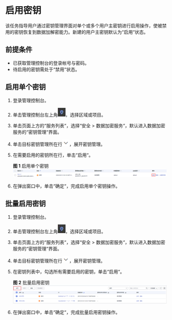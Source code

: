# 启用密钥<a name="dew_01_0029"></a>

该任务指导用户通过密钥管理界面对单个或多个用户主密钥进行启用操作，使被禁用的密钥恢复到数据加解密能力。新建的用户主密钥默认为“启用“状态。

## 前提条件<a name="section2256777914731"></a>

-   已获取管理控制台的登录帐号与密码。
-   待启用的密钥需处于“禁用“状态。

## 启用单个密钥<a name="section57181635141413"></a>

1.  登录管理控制台。
2.  单击管理控制台左上角![](figures/zh-cn_image_0112947532.jpg)，选择区域或项目。
3.  单击页面上方的“服务列表“，选择“安全  \>  数据加密服务“，默认进入数据加密服务的“密钥管理“界面。
4.  单击目标密钥管理所在行![](figures/zh-cn_image_0113485400.png)，展开密钥管理。
5.  在需要启用的密钥所在行，单击“启用“。

    **图 1**  启用单个密钥<a name="fig1172811359147"></a>  
    ![](figures/启用单个密钥.png "启用单个密钥")

6.  在弹出窗口中，单击“确定“，完成启用单个密钥操作。

## 批量启用密钥<a name="section1457952818154"></a>

1.  登录管理控制台。
2.  单击管理控制台左上角![](figures/zh-cn_image_0112947532.jpg)，选择区域或项目。
3.  单击页面上方的“服务列表“，选择“安全  \>  数据加密服务“，默认进入数据加密服务的“密钥管理“界面。
4.  单击目标密钥管理所在行![](figures/zh-cn_image_0113485400.png)，展开密钥管理。
5.  在密钥列表中，勾选所有需要启用的密钥，单击“启用“。

    **图 2**  批量启用密钥<a name="fig472893513147"></a>  
    ![](figures/批量启用密钥.png "批量启用密钥")

6.  在弹出窗口中，单击“确定“，完成批量启用密钥操作。


